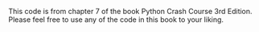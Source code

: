 This code is from chapter 7 of the book Python Crash Course 3rd Edition. Please feel free to use any of the code in this book to your liking.

